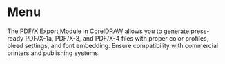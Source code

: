 # Menu
The PDF/X Export Module in CorelDRAW allows you to generate press-ready PDF/X-1a, PDF/X-3, and PDF/X-4 files with proper color profiles, bleed settings, and font embedding. Ensure compatibility with commercial printers and publishing systems.
